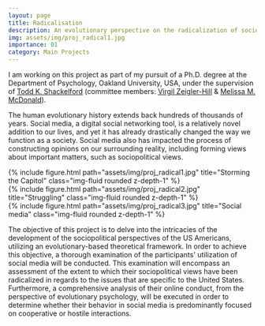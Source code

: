 ```yaml
---
layout: page
title: Radicalisation
description: An evolutionary perspective on the radicalization of sociopolitical views
img: assets/img/proj_radical1.jpg
importance: 01
category: Main Projects
---
```


I am working on this project as part of my pursuit of a Ph.D. degree at the Department of Psychology, Oakland University, USA, under the supervision of <a href="https://www.researchgate.net/profile/Todd-Shackelford">Todd K. Shackelford</a> (committee members: <a href="http://www.zeigler-hill.com/">Virgil Zeigler-Hill</a> & <a href="https://www.mcdonaldpeplab.com/people">Melissa M. McDonald</a>).

The human evolutionary history extends back hundreds of thousands of years. Social media, a digital social networking tool, is a relatively novel addition to our lives, and yet it has already drastically changed the way we function as a society. Social media also has impacted the process of constructing opinions on our surrounding reality, including forming views about important matters, such as sociopolitical views. 

<div class="row">
    <div class="col-sm mt-3 mt-md-0">
        {% include figure.html path="assets/img/proj_radical1.jpg" title="Storming the Capitol" class="img-fluid rounded z-depth-1" %}
    </div>
    <div class="col-sm mt-3 mt-md-0">
        {% include figure.html path="assets/img/proj_radical2.jpg" title="Struggling" class="img-fluid rounded z-depth-1" %}
    </div>
    <div class="col-sm mt-3 mt-md-0">
        {% include figure.html path="assets/img/proj_radical3.jpg" title="Social media" class="img-fluid rounded z-depth-1" %}
    </div>
</div>

The objective of this project is to delve into the intricacies of the development of the sociopolitical perspectives of the US Americans, utilizing an evolutionary-based theoretical framework. In order to achieve this objective, a thorough examination of the participants' utilization of social media will be conducted. This examination will encompass an assessment of the extent to which their sociopolitical views have been radicalized in regards to the issues that are specific to the United States. Furthermore, a comprehensive analysis of their online conduct, from the perspective of evolutionary psychology, will be executed in order to determine whether their behavior in social media is predominantly focused on cooperative or hostile interactions.
